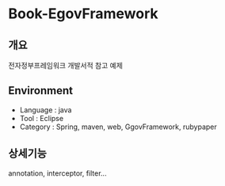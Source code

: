# Book-EgovFramework

## 개요
전자정부프레임워크 개발서적 참고 예제

## Environment
- Language : java
- Tool : Eclipse
- Category : Spring, maven, web, GgovFramework, rubypaper

## 상세기능
annotation, interceptor, filter...
